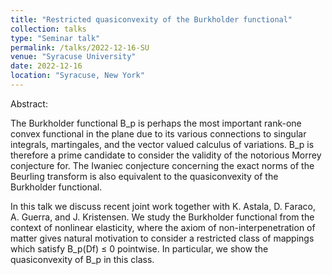 ```yaml
---
title: "Restricted quasiconvexity of the Burkholder functional"
collection: talks
type: "Seminar talk"
permalink: /talks/2022-12-16-SU
venue: "Syracuse University"
date: 2022-12-16
location: "Syracuse, New York"
---
```


Abstract:

The Burkholder functional B_p is perhaps the most important rank-one convex functional in the plane due to its various connections to singular integrals, martingales, and the vector valued calculus of variations. B_p is therefore a prime candidate to consider the validity of the notorious Morrey conjecture for. The Iwaniec conjecture concerning the exact norms of the Beurling transform is also equivalent to the quasiconvexity of the Burkholder functional.

In this talk we discuss recent joint work together with K. Astala, D. Faraco, A. Guerra, and J. Kristensen. We study the Burkholder functional from the context of nonlinear elasticity, where the axiom of non-interpenetration of matter gives natural motivation to consider a restricted class of mappings which satisfy B_p(Df) ≤ 0 pointwise. In particular, we show the quasiconvexity of B_p in this class.
